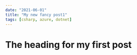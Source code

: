 ```yaml
---
date: "2021-06-01"
title: "My new fancy post1"
tags: [csharp, azure, dotnet]
---
```


# The heading for my first post

